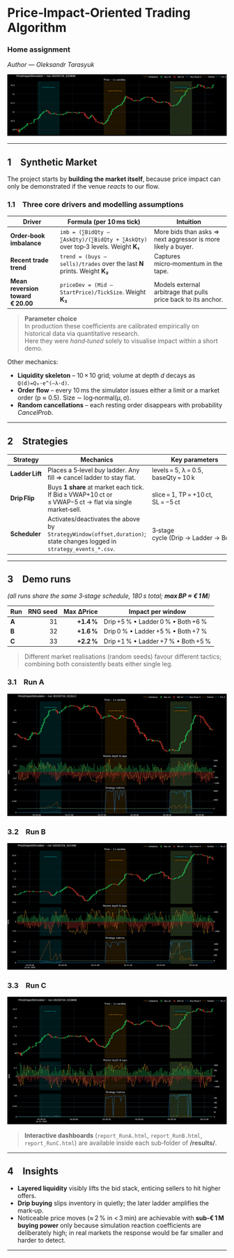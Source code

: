 # Price‑Impact‑Oriented Trading Algorithm
### Home assignment
*Author — Oleksandr Tarasyuk*

![Overview dashboard](./results/main.png)

---

## 1 Synthetic Market

The project starts by **building the market itself**, because price impact can only be demonstrated if the venue *reacts* to our flow.

### 1.1 Three core drivers and modelling assumptions

| Driver | Formula (per 10 ms tick) | Intuition |
|--------|-------------------------|-----------|
| **Order‑book imbalance** | `imb = (∑BidQty – ∑AskQty)/(∑BidQty + ∑AskQty)` over top‑3 levels. Weight **K₁** | More bids than asks ⇒ next aggressor is more likely a buyer. |
| **Recent trade trend** | `trend = (buys – sells)/trades` over the last **N** prints. Weight **K₂** | Captures micro‑momentum in the tape. |
| **Mean reversion toward € 20.00** | `priceDev = (Mid – StartPrice)/TickSize`. Weight **K₃** | Models external arbitrage that pulls price back to its anchor. |

> **Parameter choice**  
> In production these coefficients are calibrated empirically on historical data via quantitative research.  
> Here they were *hand‑tuned* solely to visualise impact within a short demo.

Other mechanics:

* **Liquidity skeleton** – 10 × 10 grid; volume at depth *d* decays as `Q(d)=Q₀·e^(–λ·d)`.
* **Order flow** – every 10 ms the simulator issues either a limit or a market order (p ≈ 0.5). Size ∼ log‑normal(μ, σ).
* **Random cancellations** – each resting order disappears with probability *CancelProb*.

---

## 2 Strategies

| Strategy | Mechanics | Key parameters |
|----------|-----------|----------------|
| **Ladder Lift** | Places a 5‑level *buy* ladder. Any fill ⇒ cancel ladder to stay flat. | levels = 5, λ = 0.5, baseQty = 10 k |
| **Drip Flip** | Buys **1 share** at market each tick. If Bid ≥ VWAP+10 ct or ≤ VWAP−5 ct → flat via single market‑sell. | slice = 1, TP = +10 ct, SL = −5 ct |
| **Scheduler** | Activates/deactivates the above by `StrategyWindow(offset,duration)`; state changes logged in `strategy_events_*.csv`. | 3‑stage cycle (Drip → Ladder → Both) |

---

## 3 Demo runs
*(all runs share the same 3‑stage schedule, 180 s total; **max BP ≈ € 1 M**)*

| Run | RNG seed | Max ΔPrice | Impact per window |
|-----|---------:|-----------:|-------------------|
| **A** | 31 | **+1.4 %** | Drip +5 % • Ladder 0 % • Both +6 % |
| **B** | 32 | **+1.6 %** | Drip 0 % • Ladder +5 % • Both +7 % |
| **C** | 33 | **+2.2 %** | Drip +1 % • Ladder +7 % • Both +5 % |

> Different market realisations (random seeds) favour different tactics; combining both consistently beats either single leg.

### 3.1 Run A
![Run A dashboard](./results/RunA/snap-RunA.png)

### 3.2 Run B
![Run B dashboard](./results/RunB/snap-RunB.png)

### 3.3 Run C
![Run C dashboard](./results/RunC/snap-RunC.png)

> **Interactive dashboards** (`report_RunA.html`, `report_RunB.html`, `report_RunC.html`) are available inside each sub‑folder of **/results/**.

---

## 4 Insights

* **Layered liquidity** visibly lifts the bid stack, enticing sellers to hit higher offers.
* **Drip buying** slips inventory in quietly; the later ladder amplifies the mark‑up.
* Noticeable price moves (≈ 2 % in < 3 min) are achievable with **sub‑€ 1 M buying power** only because simulation reaction coefficients are deliberately high; in real markets the response would be far smaller and harder to detect.

---